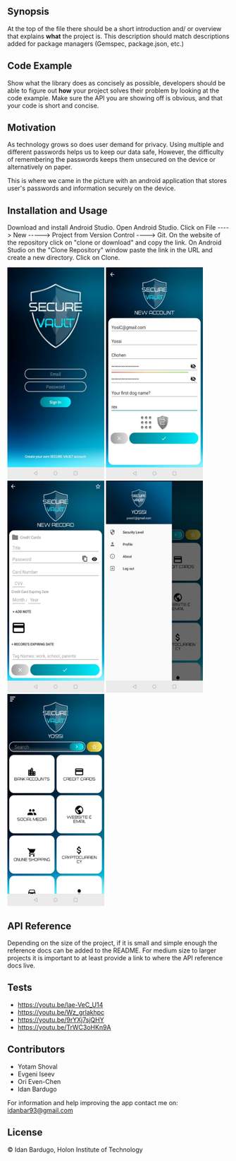 ## Synopsis

At the top of the file there should be a short introduction and/ or overview that explains **what** the project is. This description should match descriptions added for package managers (Gemspec, package.json, etc.)

## Code Example

Show what the library does as concisely as possible, developers should be able to figure out **how** your project solves their problem by looking at the code example. Make sure the API you are showing off is obvious, and that your code is short and concise.

## Motivation

As technology grows so does user demand for privacy. 
Using multiple and different passwords helps us to keep our data safe, However,
the difficulty of remembering the passwords keeps them unsecured on the device or alternatively on paper.

This is where we came in the picture with an android application that stores user's passwords and information securely on the device.

## Installation and Usage

Download and install Android Studio.
Open Android Studio.
Click on File ----> New -----> Project from Version Control ----> Git.
On the website of the repository click on "clone or download" and copy the link.
On Android Studio on the "Clone Repository" window paste the link in the URL and create a new directory.
Click on Clone.

<img src="images/Screenshot_20191202-002715.jpg" width = 220 height = 480/> <span> <img src="images/Screenshot_20191202-003009.jpg" width = 220 height = 480/> </span>
<img src="images/Screenshot_20191202-003244.jpg" width = 220 height = 480/> <span> <img src="images/Screenshot_20191202-010135.jpg" width = 220 height = 480/> <img src="images/Screenshot_20191202-003337.jpg" width = 220 height = 480/> </span>


## API Reference

Depending on the size of the project, if it is small and simple enough the reference docs can be added to the README. For medium size to larger projects it is important to at least provide a link to where the API reference docs live.

## Tests

- https://youtu.be/lae-VeC_U14
- https://youtu.be/Wz_grlakhpc
- https://youtu.be/9rYXj7sjQHY
- https://youtu.be/TrWC3oHKn9A

## Contributors

- Yotam Shoval
- Evgeni Iseev
- Ori Even-Chen
- Idan Bardugo

For information and help improving the app contact me on:
idanbar93@gmail.com

## License

© Idan Bardugo, Holon Institute of Technology
